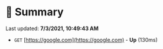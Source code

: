 # 📖 Summary
Last updated: **7/3/2021, 10:49:43 AM**

- `GET` [https://google.com](https://google.com) - **Up** (130ms)
